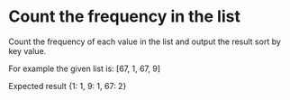 # Count the frequency in the list

Count the frequency of each value in the list and output the result sort by key value.

For example the given list is:
[67, 1, 67, 9]

Expected result
{1: 1, 9: 1, 67: 2}
